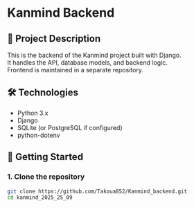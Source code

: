 # Kanmind Backend

## 📌 Project Description
This is the backend of the Kanmind project built with Django.  
It handles the API, database models, and backend logic.  
Frontend is maintained in a separate repository.

## 🛠 Technologies
- Python 3.x
- Django
- SQLite (or PostgreSQL if configured)
- python-dotenv

## 🚀 Getting Started

### 1. Clone the repository
```bash
git clone https://github.com/Takoua852/Kanmind_backend.git
cd kanmind_2025_25_09
